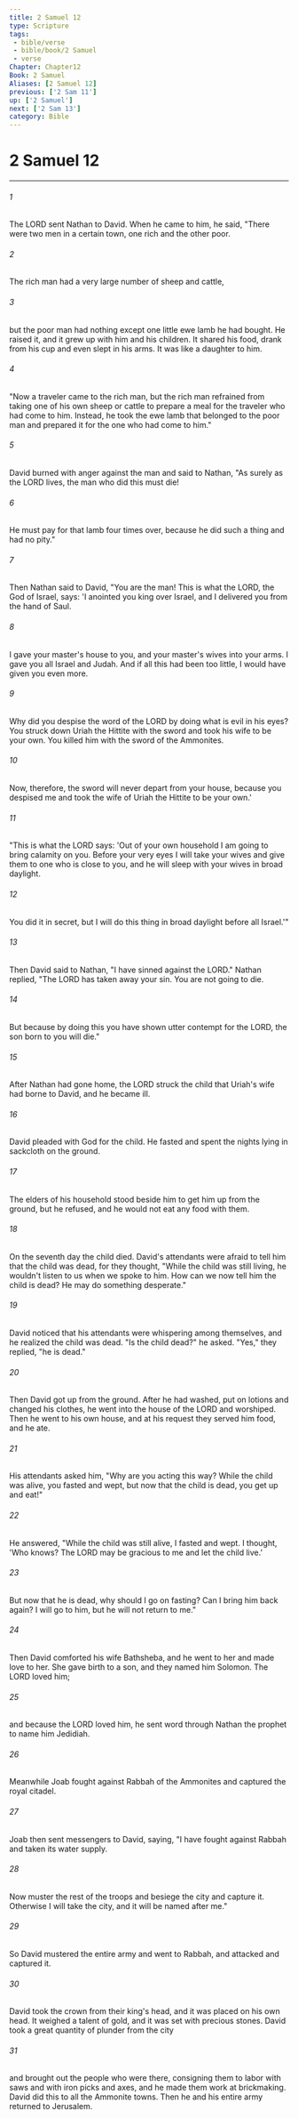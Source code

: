 ```yaml
---
title: 2 Samuel 12
type: Scripture
tags:
 - bible/verse
 - bible/book/2 Samuel
 - verse
Chapter: Chapter12
Book: 2 Samuel
Aliases: [2 Samuel 12]
previous: ['2 Sam 11']
up: ['2 Samuel']
next: ['2 Sam 13']
category: Bible
---
```

# 2 Samuel 12

***


###### 1 
The LORD sent Nathan to David. When he came to him, he said, "There were two men in a certain town, one rich and the other poor. 

###### 2 
The rich man had a very large number of sheep and cattle, 

###### 3 
but the poor man had nothing except one little ewe lamb he had bought. He raised it, and it grew up with him and his children. It shared his food, drank from his cup and even slept in his arms. It was like a daughter to him. 

###### 4 
"Now a traveler came to the rich man, but the rich man refrained from taking one of his own sheep or cattle to prepare a meal for the traveler who had come to him. Instead, he took the ewe lamb that belonged to the poor man and prepared it for the one who had come to him." 

###### 5 
David burned with anger against the man and said to Nathan, "As surely as the LORD lives, the man who did this must die! 

###### 6 
He must pay for that lamb four times over, because he did such a thing and had no pity." 

###### 7 
Then Nathan said to David, "You are the man! This is what the LORD, the God of Israel, says: 'I anointed you king over Israel, and I delivered you from the hand of Saul. 

###### 8 
I gave your master's house to you, and your master's wives into your arms. I gave you all Israel and Judah. And if all this had been too little, I would have given you even more. 

###### 9 
Why did you despise the word of the LORD by doing what is evil in his eyes? You struck down Uriah the Hittite with the sword and took his wife to be your own. You killed him with the sword of the Ammonites. 

###### 10 
Now, therefore, the sword will never depart from your house, because you despised me and took the wife of Uriah the Hittite to be your own.' 

###### 11 
"This is what the LORD says: 'Out of your own household I am going to bring calamity on you. Before your very eyes I will take your wives and give them to one who is close to you, and he will sleep with your wives in broad daylight. 

###### 12 
You did it in secret, but I will do this thing in broad daylight before all Israel.'" 

###### 13 
Then David said to Nathan, "I have sinned against the LORD." Nathan replied, "The LORD has taken away your sin. You are not going to die. 

###### 14 
But because by doing this you have shown utter contempt for the LORD, the son born to you will die." 

###### 15 
After Nathan had gone home, the LORD struck the child that Uriah's wife had borne to David, and he became ill. 

###### 16 
David pleaded with God for the child. He fasted and spent the nights lying in sackcloth on the ground. 

###### 17 
The elders of his household stood beside him to get him up from the ground, but he refused, and he would not eat any food with them. 

###### 18 
On the seventh day the child died. David's attendants were afraid to tell him that the child was dead, for they thought, "While the child was still living, he wouldn't listen to us when we spoke to him. How can we now tell him the child is dead? He may do something desperate." 

###### 19 
David noticed that his attendants were whispering among themselves, and he realized the child was dead. "Is the child dead?" he asked. "Yes," they replied, "he is dead." 

###### 20 
Then David got up from the ground. After he had washed, put on lotions and changed his clothes, he went into the house of the LORD and worshiped. Then he went to his own house, and at his request they served him food, and he ate. 

###### 21 
His attendants asked him, "Why are you acting this way? While the child was alive, you fasted and wept, but now that the child is dead, you get up and eat!" 

###### 22 
He answered, "While the child was still alive, I fasted and wept. I thought, 'Who knows? The LORD may be gracious to me and let the child live.' 

###### 23 
But now that he is dead, why should I go on fasting? Can I bring him back again? I will go to him, but he will not return to me." 

###### 24 
Then David comforted his wife Bathsheba, and he went to her and made love to her. She gave birth to a son, and they named him Solomon. The LORD loved him; 

###### 25 
and because the LORD loved him, he sent word through Nathan the prophet to name him Jedidiah. 

###### 26 
Meanwhile Joab fought against Rabbah of the Ammonites and captured the royal citadel. 

###### 27 
Joab then sent messengers to David, saying, "I have fought against Rabbah and taken its water supply. 

###### 28 
Now muster the rest of the troops and besiege the city and capture it. Otherwise I will take the city, and it will be named after me." 

###### 29 
So David mustered the entire army and went to Rabbah, and attacked and captured it. 

###### 30 
David took the crown from their king's head, and it was placed on his own head. It weighed a talent of gold, and it was set with precious stones. David took a great quantity of plunder from the city 

###### 31 
and brought out the people who were there, consigning them to labor with saws and with iron picks and axes, and he made them work at brickmaking. David did this to all the Ammonite towns. Then he and his entire army returned to Jerusalem. 
